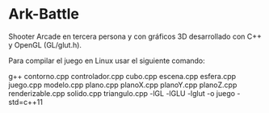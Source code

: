 # Ark-Battle
Shooter Arcade en tercera persona y con gráficos 3D desarrollado con C++ y OpenGL (GL/glut.h).

Para compilar el juego en Linux usar el siguiente comando:

g++ contorno.cpp controlador.cpp cubo.cpp escena.cpp esfera.cpp juego.cpp modelo.cpp plano.cpp planoX.cpp planoY.cpp planoZ.cpp renderizable.cpp solido.cpp triangulo.cpp -lGL -lGLU -lglut -o juego -std=c++11
